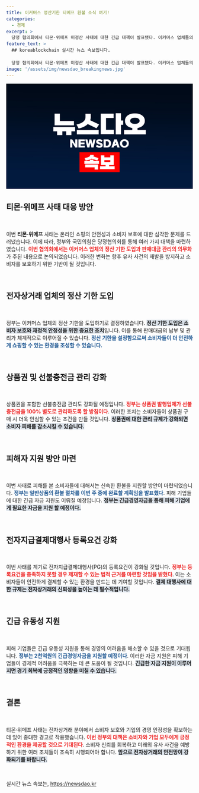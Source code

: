 ```yaml
---
title: 이커머스 정산기한 티메프 환불 소식 여기!
categories:
  - 경제
excerpt: >
  당정 협의회에서 티몬·위메프 미정산 사태에 대한 긴급 대책이 발표됐다. 이커머스 업체들의 정산 기한 도입과 판매대금 별도 관리 의무화, 피해자 환불 지원이 핵심. 2,783억원의 피해 규모로 정부는 신속한 소비자 구제를 약속했다.
feature_text: >
  ## koreablockchain 실시간 뉴스 속보입니다.

  당정 협의회에서 티몬·위메프 미정산 사태에 대한 긴급 대책이 발표됐다. 이커머스 업체들의 정산 기한 도입과 판매대금 별도 관리 의무화, 피해자 환불 지원이 핵심. 2,783억원의 피해 규모로 정부는 신속한 소비자 구제를 약속했다.
image: '/assets/img/newsdao_breakingnews.jpg'
---
```


<p><img src="/assets/img/newsdao_breakingnews.jpg" alt="koreablockchain 속보" /></p>

<h2 data-ke-size="size26">티몬·위메프 사태 대응 방안</h2>

<p data-ke-size="size16">&nbsp;</p>

<p>이번 <b>티몬·위메프</b> 사태는 온라인 쇼핑의 안전성과 소비자 보호에 대한 심각한 문제를 드러냈습니다. 이에 따라, 정부와 국민의힘은 당정협의회를 통해 여러 가지 대책을 마련하였습니다. <b><span style="color: #ee2323;">이번 협의회에서는 이커머스 업체의 정산 기한 도입과 판매대금 관리의 의무화</span></b>가 주된 내용으로 논의되었습니다. 이러한 변화는 향후 유사 사건의 재발을 방지하고 소비자를 보호하기 위한 기반이 될 것입니다.</p>

<p data-ke-size="size16">&nbsp;</p>

<h2 data-ke-size="size26">전자상거래 업체의 정산 기한 도입</h2>

<p data-ke-size="size16">&nbsp;</p>

<p>정부는 이커머스 업체의 정산 기한을 도입하기로 결정하였습니다. <b><span style="background-color: #21538527;">정산 기한 도입은 소비자 보호와 재정적 안정성을 위한 중요한 조치</span></b>입니다. 이를 통해 판매대금의 납부 및 관리가 체계적으로 이루어질 수 있습니다. <b><span style="color: #1a5490;">정산 기한을 설정함으로써 소비자들이 더 안전하게 쇼핑할 수 있는 환경을 조성할 수 있습니다.</span></b> </p>

<p data-ke-size="size16">&nbsp;</p>

<h2 data-ke-size="size26">상품권 및 선불충전금 관리 강화</h2>

<p data-ke-size="size16">&nbsp;</p>

<p>상품권을 포함한 선불충전금 관리도 강화될 예정입니다. <b><span style="color: #ee2323;">정부는 상품권 발행업체가 선불충전금을 100% 별도로 관리하도록 할 방침이다</span></b>. 이러한 조치는 소비자들이 상품권 구매 시 더욱 안심할 수 있는 조건을 만들 것입니다. <b><span style="background-color: #21538527;">상품권에 대한 관리 규제가 강화되면 소비자 피해를 감소시킬 수 있습니다.</span></b> </p>

<p data-ke-size="size16">&nbsp;</p>

<h2 data-ke-size="size26">피해자 지원 방안 마련</h2>

<p data-ke-size="size16">&nbsp;</p>

<p>이번 사태로 피해를 본 소비자들에 대해서는 신속한 환불을 지원할 방안이 마련되었습니다. <b><span style="color: #1a5490;">정부는 일반상품의 환불 절차를 이번 주 중에 완료할 계획임을 발표했다</span></b>. 피해 기업들에 대한 긴급 자금 지원도 이뤄질 예정입니다. <b><span style="background-color: #21538527;">정부는 긴급경영자금을 통해 피해 기업에게 필요한 자금을 지원 할 예정이다.</span></b></p>

<p data-ke-size="size16">&nbsp;</p>

<h2 data-ke-size="size26">전자지급결제대행사 등록요건 강화</h2>

<p data-ke-size="size16">&nbsp;</p>

<p>이번 사태를 계기로 전자지급결제대행사(PG)의 등록요건이 강화될 것입니다. <b><span style="color: #ee2323;">정부는 등록요건을 충족하지 못할 경우 제재할 수 있는 법적 근거를 마련할 것임을 밝혔다</span></b>. 이는 소비자들이 안전하게 결제할 수 있는 환경을 만드는 데 기여할 것입니다. <b><span style="background-color: #21538527;">결제 대행사에 대한 규제는 전자상거래의 신뢰성을 높이는 데 필수적입니다.</span></b></p>

<p data-ke-size="size16">&nbsp;</p>

<h2 data-ke-size="size26">긴급 유동성 지원</h2>

<p data-ke-size="size16">&nbsp;</p>

<p>피해 기업들은 긴급 유동성 지원을 통해 경영의 어려움을 해소할 수 있을 것으로 기대됩니다. <b><span style="color: #1a5490;">정부는 2천억원의 긴급경영자금을 지원할 예정이다</span></b>. 이러한 자금 지원은 피해 기업들이 경제적 어려움을 극복하는 데 큰 도움이 될 것입니다. <b><span style="background-color: #21538527;">긴급한 자금 지원이 이루어지면 경기 회복에 긍정적인 영향을 미칠 수 있습니다.</span></b> </p>

<p data-ke-size="size16">&nbsp;</p>

<h2 data-ke-size="size26">결론</h2>

<p data-ke-size="size16">&nbsp;</p>

<p>티몬·위메프 사태는 전자상거래 분야에서 소비자 보호와 기업의 경영 안정성을 확보하는 데 있어 중대한 경고로 작용했습니다. <b><span style="color: #ee2323;">이번 정부의 대책은 소비자와 기업 모두에게 긍정적인 환경을 제공할 것으로 기대된다</span></b>. 소비자 신뢰를 회복하고 미래의 유사 사건을 예방하기 위한 여러 조치들이 조속히 시행되어야 합니다. <b><span style="background-color: #21538527;">앞으로 전자상거래의 안전망이 강화되기를 바랍니다.</span></b> </p>

<p data-ke-size="size16">&nbsp;</p>
실시간 뉴스 속보는, <a href="https://newsdao.kr" rel="dofollow">https://newsdao.kr</a>


